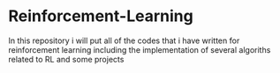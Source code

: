 # Reinforcement-Learning
In this repository i will put all of the codes that i have written for reinforcement learning including the implementation of several algoriths related to RL and some projects
